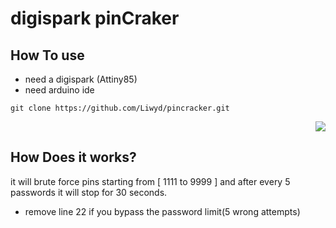 # digispark pinCraker
## How To use

+ need a digispark (Attiny85)
+ need arduino ide
```
git clone https://github.com/Liwyd/pincracker.git
```
<p align="right"><img src="https://encrypted-tbn0.gstatic.com/images?q=tbn:ANd9GcQybMKsNMFlc5Qhci6ZETxiDrRRycSGrX5ZZw&usqp=CAU"></p>

## How Does it works?
it will brute force pins starting from [ 1111 to 9999 ] and after every 5 passwords it will stop for 30 seconds.
+ remove line 22 if you bypass the password limit(5 wrong attempts)

